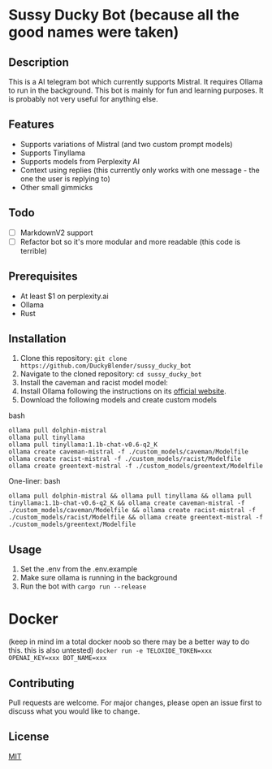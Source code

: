 # Sussy Ducky Bot (because all the good names were taken)

## Description

This is a AI telegram bot which currently supports Mistral. It requires Ollama to run in the background. This bot is mainly for fun and learning purposes. It is probably not very useful for anything else.

## Features
- Supports variations of Mistral (and two custom prompt models)
- Supports Tinyllama
- Supports models from Perplexity AI
- Context using replies (this currently only works with one message - the one the user is replying to)
- Other small gimmicks

## Todo

- [ ] MarkdownV2 support
- [ ] Refactor bot so it's more modular and more readable (this code is terrible)

## Prerequisites

- At least $1 on perplexity.ai
- Ollama
- Rust

## Installation


1. Clone this repository: `git clone https://github.com/DuckyBlender/sussy_ducky_bot`
2. Navigate to the cloned repository: `cd sussy_ducky_bot`
3. Install the caveman and racist model model:
4. Install Ollama following the instructions on its [official website](https://ollama.ai/).
5. Download the following models and create custom models

bash
```
ollama pull dolphin-mistral
ollama pull tinyllama
ollama pull tinyllama:1.1b-chat-v0.6-q2_K
ollama create caveman-mistral -f ./custom_models/caveman/Modelfile
ollama create racist-mistral -f ./custom_models/racist/Modelfile
ollama create greentext-mistral -f ./custom_models/greentext/Modelfile
```

One-liner:
bash
```
ollama pull dolphin-mistral && ollama pull tinyllama && ollama pull tinyllama:1.1b-chat-v0.6-q2_K && ollama create caveman-mistral -f ./custom_models/caveman/Modelfile && ollama create racist-mistral -f ./custom_models/racist/Modelfile && ollama create greentext-mistral -f ./custom_models/greentext/Modelfile
```



## Usage

1. Set the .env from the .env.example
2. Make sure ollama is running in the background
3. Run the bot with `cargo run --release`

# Docker
(keep in mind im a total docker noob so there may be a better way to do this. this is also untested)
`docker run -e TELOXIDE_TOKEN=xxx OPENAI_KEY=xxx BOT_NAME=xxx `

## Contributing

Pull requests are welcome. For major changes, please open an issue first to discuss what you would like to change.

## License

[MIT](https://choosealicense.com/licenses/mit/)
